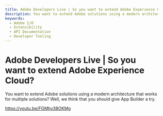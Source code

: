 ```yaml
---
title: Adobe Developers Live | So you want to extend Adobe Experience Cloud?
description: You want to extend Adobe solutions using a modern architecture that works for multiple solutions? Well, we think that you should give App Builder a try. 
keywords:
  - Adobe I/O
  - Extensibility
  - API Documentation
  - Developer Tooling  
---
```


# Adobe Developers Live | So you want to extend Adobe Experience Cloud?

You want to extend Adobe solutions using a modern architecture that works for multiple solutions? Well, we think that you should give App Builder a try.

<Embed slots="video"/>

https://youtu.be/FGMhy38OKMg
